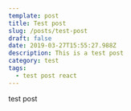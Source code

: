 ```yaml
---
template: post
title: Test post
slug: /posts/test-post
draft: false
date: 2019-03-27T15:55:27.988Z
description: This is a test post
category: test
tags:
  - test post react
---
```

test post
